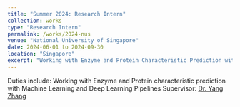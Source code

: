 ```yaml
---
title: "Summer 2024: Research Intern"
collection: works
type: "Research Intern"
permalink: /works/2024-nus
venue: "National University of Singapore"
date: 2024-06-01 to 2024-09-30
location: "Singapore"
excerpt: "Working with Enzyme and Protein Characteristic Prediction with Machine Learning and Deep Learning Pipelines"
---
```


Duties include: Working with Enzyme and Protein characteristic prediction with Machine Learning and Deep Learning Pipelines
Supervisor: [Dr. Yang Zhang](https://scholar.google.com/citations?user=MtBs-kMAAAAJ&hl=en)
